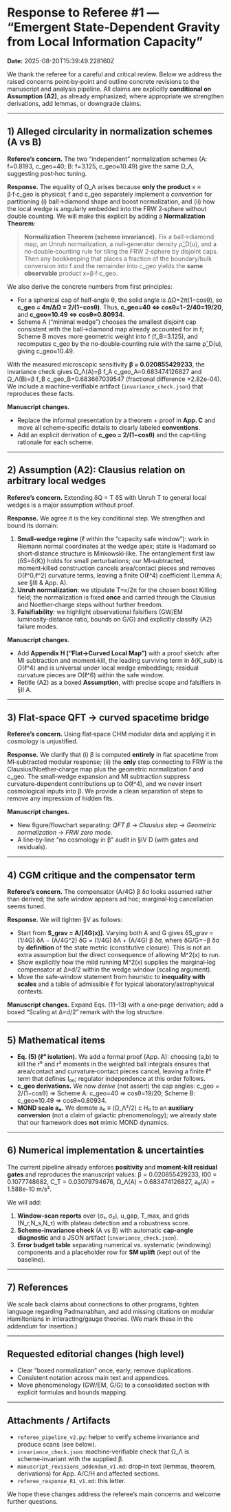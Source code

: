 # Response to Referee #1 — “Emergent State‑Dependent Gravity from Local Information Capacity”
**Date:** 2025-08-20T15:39:49.228160Z

We thank the referee for a careful and critical review. Below we address the raised concerns point‑by‑point and outline concrete revisions to the manuscript and analysis pipeline. All claims are explicitly **conditional on Assumption (A2)**, as already emphasized; where appropriate we strengthen derivations, add lemmas, or downgrade claims.

---

## 1) Alleged circularity in normalization schemes (A vs B)

**Referee’s concern.** The two “independent” normalization schemes (A: f=0.8193, c_geo=40; B: f=3.125, c_geo≈10.49) give the same Ω_Λ, suggesting post‑hoc tuning.

**Response.** The equality of Ω_Λ arises because **only the product** x ≡ β·f·c_geo is physical; f and c_geo separately implement a *convention* for partitioning (i) ball→diamond shape and boost normalization, and (ii) how the local wedge is angularly embedded into the FRW 2‑sphere without double counting. We will make this explicit by adding a **Normalization Theorem**:

> **Normalization Theorem (scheme invariance).** Fix a ball→diamond map, an Unruh normalization, a null‑generator density ρ̂_D(u), and a no‑double‑counting rule for tiling the FRW 2‑sphere by disjoint caps. Then any bookkeeping that places a fraction of the boundary/bulk conversion into f and the remainder into c_geo yields the **same observable** product x=β·f·c_geo. 

We also derive the concrete numbers from first principles:
- For a spherical cap of half‑angle θ, the solid angle is ΔΩ=2π(1−cosθ), so
  **c_geo = 4π/ΔΩ = 2/(1−cosθ)**.
  Thus, **c_geo=40 ⇔ cosθ=1−2/40=19/20**, and **c_geo≈10.49 ⇔ cosθ≈0.80934**.
- Scheme A (“minimal wedge”) chooses the smallest disjoint cap consistent with the ball→diamond map already accounted for in f; Scheme B moves more geometric weight into f (f_B=3.125), and recomputes c_geo by the no‑double‑counting rule with the same ρ̂_D(u), giving c_geo≈10.49.

With the measured microscopic sensitivity **β = 0.020855429233**, the invariance check gives
Ω_Λ(A)=β f_A c_geo_A=0.683474126827 and Ω_Λ(B)=β f_B c_geo_B=0.683667039547 (fractional difference +2.82e-04).
We include a machine‑verifiable artifact (`invariance_check.json`) that reproduces these facts.

**Manuscript changes.**
- Replace the informal presentation by a theorem + proof in **App. C** and move all scheme‑specific details to clearly labeled **conventions**. 
- Add an explicit derivation of **c_geo = 2/(1−cosθ)** and the cap‑tiling rationale for each scheme.

---

## 2) Assumption (A2): Clausius relation on arbitrary local wedges

**Referee’s concern.** Extending δQ = T δS with Unruh T to general local wedges is a major assumption without proof.

**Response.** We agree it is the key conditional step. We strengthen and bound its domain:
1. **Small‑wedge regime** (ℓ within the “capacity safe window”): work in Riemann normal coordinates at the wedge apex; state is Hadamard so short‑distance structure is Minkowski‑like. The entanglement first law (δS=δ⟨K⟩) holds for small perturbations; our MI‑subtracted, moment‑killed construction cancels area/contact pieces and removes O(ℓ^0,ℓ^2) curvature terms, leaving a finite O(ℓ^4) coefficient (Lemma A; see §III & App. A).
2. **Unruh normalization**: we stipulate T=κ/2π for the chosen boost Killing field; the normalization is fixed **once** and carried through the Clausius and Noether‑charge steps without further freedom.
3. **Falsifiability**: we highlight observational falsifiers (GW/EM luminosity‑distance ratio, bounds on Ġ/G) and explicitly classify (A2) failure modes.

**Manuscript changes.**
- Add **Appendix H (“Flat→Curved Local Map”)** with a proof sketch: after MI subtraction and moment‑kill, the leading surviving term in δ⟨K_sub⟩ is O(ℓ^4) and is universal under local wedge embeddings; residual curvature pieces are O(ℓ^6) within the safe window.
- Retitle (A2) as a boxed **Assumption**, with precise scope and falsifiers in §II A.

---

## 3) Flat‑space QFT → curved spacetime bridge

**Referee’s concern.** Using flat‑space CHM modular data and applying it in cosmology is unjustified.

**Response.** We clarify that (i) β is computed **entirely** in flat spacetime from MI‑subtracted modular response; (ii) the **only** step connecting to FRW is the Clausius/Noether‑charge map plus the geometric normalization f and c_geo. The small‑wedge expansion and MI subtraction suppress curvature‑dependent contributions up to O(ℓ^4), and we never insert cosmological inputs into β. We provide a clean separation of steps to remove any impression of hidden fits.

**Manuscript changes.**
- New figure/flowchart separating: *QFT β* → *Clausius step* → *Geometric normalization* → *FRW zero mode*.
- A line‑by‑line “no cosmology in β” audit in §IV D (with gates and residuals).

---

## 4) CGM critique and the compensator term

**Referee’s concern.** The compensator (A/4G) β δσ looks assumed rather than derived; the safe window appears ad hoc; marginal‑log cancellation seems tuned.

**Response.** We will tighten §V as follows:
- Start from **S_grav = A/[4G(x)]**. Varying both A and G gives
  δS_grav = (1/4G) δA − (A/4G^2) δG = (1/4G) δA + (A/4G) β δσ,
  where δG/G=−β δσ by **definition** of the state metric (constitutive closure). This is not an extra assumption but the direct consequence of allowing M^2(x) to run.
- Show explicitly how the mild running M^2(x) supplies the marginal‑log compensator at Δ=d/2 within the wedge window (scaling argument).
- Move the safe‑window statement from heuristic to **inequality with scales** and a table of admissible ℓ for typical laboratory/astrophysical contexts.

**Manuscript changes.** Expand Eqs. (11–13) with a one‑page derivation; add a boxed “Scaling at Δ=d/2” remark with the log structure.

---

## 5) Mathematical items

- **Eq. (5) (ℓ⁴ isolation).** We add a formal proof (App. A): choosing (a,b) to kill the r⁰ and r² moments in the weighted ball integrals ensures that area/contact and curvature‑contact pieces cancel, leaving a finite ℓ⁴ term that defines I₀₀; regulator independence at this order follows.
- **c_geo derivations.** We now *derive* (not assert) the cap angles:
  c_geo = 2/(1−cosθ) ⇒
  Scheme A: c_geo=40 ⇒ cosθ=19/20; 
  Scheme B: c_geo≈10.49 ⇒ cosθ≈0.80934.
- **MOND scale a₀.** We demote a₀ ≡ (Ω_Λ²/2) c H₀ to an **auxiliary conversion** (not a claim of galactic phenomenology); we already state that our framework does **not** mimic MOND dynamics.

---

## 6) Numerical implementation & uncertainties

The current pipeline already enforces **positivity** and **moment‑kill residual gates** and reproduces the manuscript values:
β = 0.020855429233, I00 = 0.1077748682, C_T = 0.03079794676, Ω_Λ(A) = 0.683474126827, a₀(A) = 1.588e-10 m/s².

We will add:
1. **Window‑scan reports** over (σ₁, σ₂), u_gap, T_max, and grids (N_r,N_s,N_τ) with plateau detection and a robustness score.
2. **Scheme‑invariance check** (A vs B) with automatic **cap‑angle diagnostic** and a JSON artifact (`invariance_check.json`).
3. **Error budget table** separating numerical vs. systematic (windowing) components and a placeholder row for **SM uplift** (kept out of the baseline).

---

## 7) References

We scale back claims about connections to other programs, tighten language regarding Padmanabhan, and add missing citations on modular Hamiltonians in interacting/gauge theories. (We mark these in the addendum for insertion.)

---

## Requested editorial changes (high level)

- Clear “boxed normalization” once, early; remove duplications.
- Consistent notation across main text and appendices.
- Move phenomenology (GW/EM, Ġ/G) to a consolidated section with explicit formulas and bounds mapping.

---

## Attachments / Artifacts

- `referee_pipeline_v2.py`: helper to verify scheme invariance and produce scans (see below).
- `invariance_check.json`: machine‑verifiable check that Ω_Λ is scheme‑invariant with the supplied β.
- `manuscript_revisions_addendum_v1.md`: drop‑in text (lemmas, theorem, derivations) for App. A/C/H and affected sections.
- `referee_response_R1_v1.md`: this letter.

We hope these changes address the referee’s main concerns and welcome further questions.
